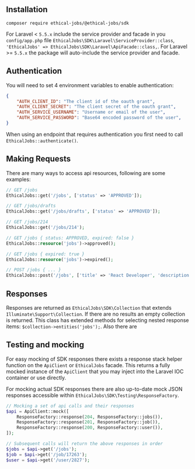 ## Installation

`composer require ethical-jobs/@ethical-jobs/sdk`

For Laravel < `5.5.x` include the service provider and facade in you `config/app.php` file `EthicalJobs\SDK\Laravel\ServiceProvider::class`, `'EthicalJobs' => EthicalJobs\SDK\Laravel\ApiFacade::class,`. For Laravel >= `5.5.x` the package will auto-include the service provider and facade.

## Authentication

You will need to set 4 environment variables to enable authentication:

```json
{
    "AUTH_CLIENT_ID": "The client id of the oauth grant",
    "AUTH_CLIENT_SECRET": "The client secret of the oauth grant",
    "AUTH_SERVICE_USERNAME": "Username or email of the user",
    "AUTH_SERVICE_PASSWORD": "Base64 encoded password of the user",
}
```

When using an endpoint that requires authentication you first need to call `EthicalJobs::authenticate()`.

## Making Requests

There are many ways to access api resources, following are some examples:

```php
// GET /jobs
EthicalJobs::get('/jobs', ['status' => 'APPROVED']);

// GET /jobs/drafts
EthicalJobs::get('/jobs/drafts', ['status' => 'APPROVED']);

// GET /jobs/214
EthicalJobs::get('/jobs/214');

// GET /jobs { status: APPROVED, expired: false }
EthicalJobs::resource('jobs')->approved();

// GET /jobs { expired: true }
EthicalJobs::resource('jobs')->expired();

// POST /jobs { ... }
EthicalJobs::post('/jobs', ['title' => 'React Developer', 'description' => 'We are looking for...']);
```

## Responses

Responses are returned as `EthicalJobs\SDK\Collection` that extends `Illuminate\Support\Collection`. If there are no results an empty collection is returned. This class has extended methods for selecting nested response items: `$collection->entities('jobs');`. Also there are 

## Testing and mocking

For easy mocking of SDK responses there exists a response stack helper function on the `ApiClient` or `EthicalJobs` facade. This returns a fully mocked instance of the `ApiClient` that you may inject into the Laravel IOC container or use directly.

For mocking actual SDK responses there are also up-to-date mock JSON responses accessible within `EthicalJobs\SDK\Testing\ResponseFactory`.

```php
// Mocking a set of api calls and their responses
$api = ApiClient::mock([
    ResponseFactory::response(204, ResponseFactory::jobs()),
    ResponseFactory::response(201, ResponseFactory::job()),
    ResponseFactory::response(200, ResponseFactory::user()),
]);

// Subsequent calls will return the above responses in order
$jobs = $api->get('/jobs');
$job = $api->get('/job/17263');
$user = $api->get('/user/2827');
```